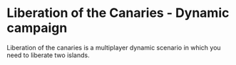 # Liberation of the Canaries - Dynamic campaign

Liberation of the canaries is a multiplayer dynamic scenario in which you need to liberate two islands.



